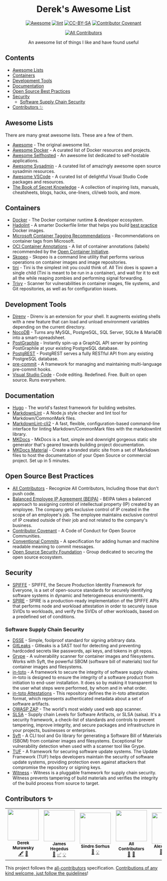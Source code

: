 <!-- lint ignore no-dead-urls awesome-git-repo-age -->
<!-- markdownlint-disable-file MD033 MD041 -->
<div align="center">

<!-- title -->

# Derek's Awesome List <!-- omit in toc -->
<!--lint disable double-link -->
[![Awesome](https://awesome.re/badge.svg)](https://awesome.re) [![lint](https://github.com/derekmurawsky/dereks-awesome-list/actions/workflows/lint.yaml/badge.svg)](https://github.com/derekmurawsky/dereks-awesome-list/actions/workflows/lint.yaml) [![CC-BY-SA](https://i.creativecommons.org/l/by-sa/4.0/80x15.png)](http://creativecommons.org/licenses/by-sa/4.0/) [![Contributor Covenant](https://img.shields.io/badge/Contributor%20Covenant-2.1-4baaaa.svg)](code_of_conduct.md)
<!-- ALL-CONTRIBUTORS-BADGE:START - Do not remove or modify this section -->
[![All Contributors](https://img.shields.io/badge/all_contributors-6-orange.svg?style=flat-square)](#contributors-)
<!-- ALL-CONTRIBUTORS-BADGE:END -->
<!--lint enable double-link -->
<!-- subtitle -->

An awesome list of things I like and have found useful

</div>

<!-- omit in toc -->
## Contents
<!--lint disable double-link -->
- [Awesome Lists](#awesome-lists)
- [Containers](#containers)
- [Development Tools](#development-tools)
- [Documentation](#documentation)
- [Open Source Best Practices](#open-source-best-practices)
- [Security](#security)
  - [Software Supply Chain Security](#software-supply-chain-security)
- [Contributors ✨](#contributors-)
<!--lint enable double-link -->
## Awesome Lists

There are many great awesome lists. These are a few of them.
<!--lint ignore double-link -->
- [Awesome](https://github.com/sindresorhus/awesome) - The original awesome list.
- [Awesome Docker](https://github.com/veggiemonk/awesome-docker) - A curated list of Docker resources and projects.
- [Awesome Selfhosted](https://github.com/awesome-selfhosted/awesome-selfhosted) - An awesome list dedicated to self-hostable applications.
- [Awesome Sysadmin](https://github.com/awesome-foss/awesome-sysadmin) - A curated list of amazingly awesome open source sysadmin resources.
- [Awesome VSCode](https://github.com/viatsko/awesome-vscode) - A curated list of delightful Visual Studio Code packages and resources.
- [The Book of Secret Knowledge](https://github.com/trimstray/the-book-of-secret-knowledge) - A collection of inspiring lists, manuals, cheatsheets, blogs, hacks, one-liners, cli/web tools, and more.

## Containers

- [Docker](https://www.docker.com/) - The Docker container runtime & developer ecosystem.
- [Hadolint](https://github.com/hadolint/hadolint) - A smarter Dockerfile linter that helps you build [best practice](https://docs.docker.com/engine/userguide/eng-image/dockerfile_best-practices) Docker images.
- [Microsoft Container Tagging Recommendations](https://docs.microsoft.com/en-us/azure/container-registry/container-registry-image-tag-version) - Recommendations on container tags from Microsoft.
- [OCI Container Annotations](https://github.com/opencontainers/image-spec/blob/main/annotations.md) - A list of container annotations (labels) recommended by the [Open Container Initiative](https://opencontainers.org/).
- [Skopeo](https://github.com/containers/skopeo) - Skopeo is a command line utility that performs various operations on container images and image repositories.
- [tini](https://github.com/krallin/tini) - Tini is the simplest init you could think of. All Tini does is spawn a single child (Tini is meant to be run in a container), and wait for it to exit all the while reaping zombies and performing signal forwarding.
- [Trivy](https://github.com/aquasecurity/trivy) - Scanner for vulnerabilities in container images, file systems, and Git repositories, as well as for configuration issues.

## Development Tools

- [Direnv](https://github.com/direnv/direnv) - Direnv is an extension for your shell. It augments existing shells with a new feature that can load and unload environment variables depending on the current directory.
- [NocoDB](https://github.com/nocodb/nocodb) - Turns any MySQL, PostgreSQL, SQL Server, SQLite & MariaDB into a smart-spreadsheet.
- [PostGraphile](https://www.graphile.org/postgraphile/) - Instantly spin-up a GraphQL API server by pointing PostGraphile at your existing PostgreSQL database.
- [PostgREST](https://github.com/PostgREST/postgrest) - PostgREST serves a fully RESTful API from any existing PostgreSQL database.
- [pre-commit](https://pre-commit.com/) - A framework for managing and maintaining multi-language pre-commit hooks.
- [Visual Studio Code](https://code.visualstudio.com/) - Code editing. Redefined. Free. Built on open source. Runs everywhere.

## Documentation

- [Hugo](https://gohugo.io/) - The world's fastest framework for building websites.
- [MarkdownLint](https://github.com/DavidAnson/markdownlint) - A Node.js style checker and lint tool for Markdown/CommonMark files.
- [MarkdownLint-cli2](https://github.com/DavidAnson/markdownlint-cli2) - A fast, flexible, configuration-based command-line interface for linting Markdown/CommonMark files with the markdownlint library.
- [MKDocs](https://www.mkdocs.org/) - MkDocs is a fast, simple and downright gorgeous static site generator that's geared towards building project documentation.
- [MKDocs Material](https://squidfunk.github.io/mkdocs-material/) - Create a branded static site from a set of Markdown files to host the documentation of your Open Source or commercial project. Set up in 5 minutes.

## Open Source Best Practices

- [All Contributors](https://allcontributors.org/) - Recognize All Contributors, Including those that don't push code.
- [Balanced Employee IP Agreement (BEIPA)](https://github.com/github/balanced-employee-ip-agreement) - BEIPA takes a balanced approach to assigning control of intellectual property (IP) created by an employee. The company gets exclusive control of IP created in the scope of an employee's job. The employee maintains exclusive control of IP created outside of their job and not related to the company's business.
- [Contributor Covenant](https://www.contributor-covenant.org) - A Code of Conduct for Open Source Communities.
- [Conventional Commits](https://www.conventionalcommits.org/en/v1.0.0/) - A specification for adding human and machine readable meaning to commit messages.
- [Open Source Security Foundation](https://openssf.org/) - Group dedicated to securing the open source ecosystem.

## Security

- [SPIFFE](https://spiffe.io/) - SPIFFE, the Secure Production Identity Framework for Everyone, is a set of open-source standards for securely identifying software systems in dynamic and heterogeneous environments.
- [SPIRE](https://github.com/spiffe/spire) - SPIRE is a production-ready implementation of the SPIFFE APIs that performs node and workload attestation in order to securely issue SVIDs to workloads, and verify the SVIDs of other workloads, based on a predefined set of conditions.

### Software Supply Chain Security

- [DSSE](https://github.com/secure-systems-lab/dsse) - Simple, foolproof standard for signing arbitrary data.
- [GitLeaks](https://github.com/zricethezav/gitleaks) - Gitleaks is a SAST tool for detecting and preventing hardcoded secrets like passwords, api keys, and tokens in git repos.
- [Grype](https://github.com/anchore/grype) - A vulnerability scanner for container images and filesystems. Works with Syft, the powerful SBOM (software bill of materials) tool for container images and filesystems.
- [in-toto](https://in-toto.io/) - A framework to secure the integrity of software supply chains. in-toto is designed to ensure the integrity of a software product from initiation to end-user installation. It does so by making it transparent to the user what steps were performed, by whom and in what order.
- [in-toto Attestations](https://github.com/in-toto/attestation) - This repository defines the in-toto attestation format, which represents authenticated metadata about a set of software artifacts.
- [OWASP ZAP](https://www.zaproxy.org/) - The world's most widely used web app scanner.
- [SLSA](https://slsa.dev/) - Supply chain Levels for Software Artifacts, or SLSA (salsa). It's a security framework, a check-list of standards and controls to prevent tampering, improve integrity, and secure packages and infrastructure in your projects, businesses or enterprises.
- [Syft](https://github.com/anchore/syft) - A CLI tool and Go library for generating a Software Bill of Materials (SBOM) from container images and filesystems. Exceptional for vulnerability detection when used with a scanner tool like Grype.
- [TUF](https://theupdateframework.io/) - A framework for securing software update systems. The Update Framework (TUF) helps developers maintain the security of software update systems, providing protection even against attackers that compromise the repository or signing keys.
- [Witness](https://github.com/testifysec/witness) - Witness is a pluggable framework for supply chain security. Witness prevents tampering of build materials and verifies the integrity of the build process from source to target.

## Contributors ✨

<!-- ALL-CONTRIBUTORS-LIST:START - Do not remove or modify this section -->
<!-- prettier-ignore-start -->
<!-- markdownlint-disable -->
<table>
  <tr>
    <td align="center"><a href="http://www.theendofthetunnel.org"><img src="https://avatars.githubusercontent.com/u/3741839?v=4?s=100" width="100px;" alt=""/><br /><sub><b>Derek Murawsky</b></sub></a><br /><a href="#content-derekmurawsky" title="Content">🖋</a> <a href="#design-derekmurawsky" title="Design">🎨</a></td>
    <td align="center"><a href="https://jthegedus.medium.com/"><img src="https://avatars.githubusercontent.com/u/20798510?v=4?s=100" width="100px;" alt=""/><br /><sub><b>James Hegedus</b></sub></a><br /><a href="#tool-jthegedus" title="Tools">🔧</a> <a href="#tutorial-jthegedus" title="Tutorials">✅</a> <a href="#example-jthegedus" title="Examples">💡</a></td>
    <td align="center"><a href="https://sindresorhus.com/apps"><img src="https://avatars.githubusercontent.com/u/170270?v=4?s=100" width="100px;" alt=""/><br /><sub><b>Sindre Sorhus</b></sub></a><br /><a href="#ideas-sindresorhus" title="Ideas, Planning, & Feedback">🤔</a> <a href="#example-sindresorhus" title="Examples">💡</a></td>
    <td align="center"><a href="https://allcontributors.org"><img src="https://avatars.githubusercontent.com/u/46410174?v=4?s=100" width="100px;" alt=""/><br /><sub><b>All Contributors</b></sub></a><br /><a href="#ideas-all-contributors" title="Ideas, Planning, & Feedback">🤔</a> <a href="#tool-all-contributors" title="Tools">🔧</a></td>
    <td align="center"><a href="http://alexlapinski.name"><img src="https://avatars.githubusercontent.com/u/37541?v=4?s=100" width="100px;" alt=""/><br /><sub><b>Alex Lapinski</b></sub></a><br /><a href="#ideas-alexlapinski" title="Ideas, Planning, & Feedback">🤔</a> <a href="#tool-alexlapinski" title="Tools">🔧</a> <a href="#mentoring-alexlapinski" title="Mentoring">🧑‍🏫</a></td>
    <td align="center"><a href="https://jthan.io"><img src="https://avatars.githubusercontent.com/u/18518055?v=4?s=100" width="100px;" alt=""/><br /><sub><b>Jonathan DeMasi</b></sub></a><br /><a href="#tool-jrdemasi" title="Tools">🔧</a> <a href="#ideas-jrdemasi" title="Ideas, Planning, & Feedback">🤔</a></td>
  </tr>
</table>

<!-- markdownlint-restore -->
<!-- prettier-ignore-end -->

<!-- ALL-CONTRIBUTORS-LIST:END -->

This project follows the [all-contributors](https://github.com/all-contributors/all-contributors) specification. [Contributions of any kind welcome, just follow the guidelines](contributing.md)!
